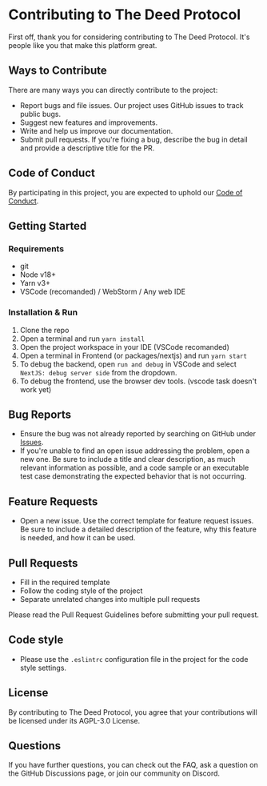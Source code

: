 # Contributing to The Deed Protocol

First off, thank you for considering contributing to The Deed Protocol. It's people like you that make this platform great.

## Ways to Contribute

There are many ways you can directly contribute to the project:

-   Report bugs and file issues. Our project uses GitHub issues to track public bugs.
-   Suggest new features and improvements.
-   Write and help us improve our documentation.
-   Submit pull requests. If you're fixing a bug, describe the bug in detail and provide a descriptive title for the PR.

## Code of Conduct

By participating in this project, you are expected to uphold our [Code of Conduct](LINK-TO-CODE-OF-CONDUCT).

## Getting Started

### Requirements

-   git
-   Node v18+
-   Yarn v3+
-   VSCode (recomanded) / WebStorm / Any web IDE

### Installation & Run

1. Clone the repo
2. Open a terminal and run `yarn install`
3. Open the project workspace in your IDE (VSCode recomanded)
4. Open a terminal in Frontend (or packages/nextjs) and run `yarn start`
5. To debug the backend, open `run and debug` in VSCode and select `NextJS: debug server side` from the dropdown.
6. To debug the frontend, use the browser dev tools. (vscode task doesn't work yet)

## Bug Reports

-   Ensure the bug was not already reported by searching on GitHub under [Issues](https://github.com/ParcelDAO/DeedProtocol/issues).
-   If you're unable to find an open issue addressing the problem, open a new one. Be sure to include a title and clear description, as much relevant information as possible, and a code sample or an executable test case demonstrating the expected behavior that is not occurring.

## Feature Requests

-   Open a new issue. Use the correct template for feature request issues. Be sure to include a detailed description of the feature, why this feature is needed, and how it can be used.

## Pull Requests

-   Fill in the required template
-   Follow the coding style of the project
-   Separate unrelated changes into multiple pull requests

Please read the Pull Request Guidelines before submitting your pull request.

## Code style

-   Please use the `.eslintrc` configuration file in the project for the code style settings.

## License

By contributing to The Deed Protocol, you agree that your contributions will be licensed under its AGPL-3.0 License.

## Questions

If you have further questions, you can check out the FAQ, ask a question on the GitHub Discussions page, or join our community on Discord.
